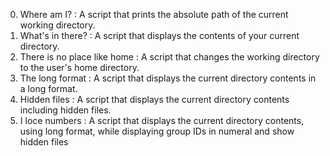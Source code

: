 0. Where am I? : A script that prints the absolute path of the current working directory.
1. What's in there? : A script that displays the contents of your current directory.
2. There is no place like home : A script that changes the working directory to the user's home directory.
3. The long format : A script that displays the current directory contents in a long format.
4. Hidden files : A script that displays the current directory contents including hidden files.
5. I loce numbers : A script that displays the current directory contents, using long format, while displaying group IDs in numeral and show hidden files
